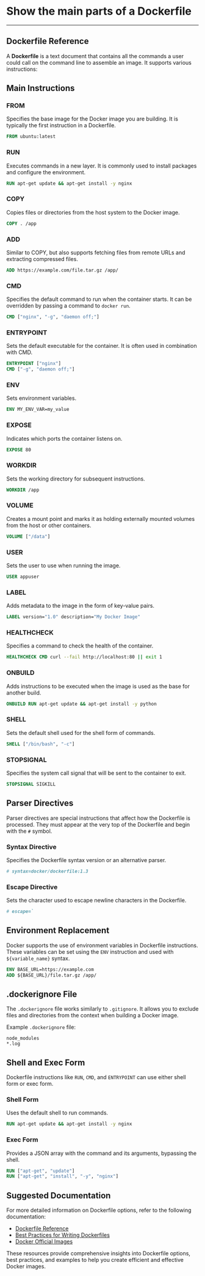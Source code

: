 # Show the main parts of a Dockerfile

---

## Dockerfile Reference

A **Dockerfile** is a text document that contains all the commands a user could call on the command line to assemble an image. It supports various instructions:

## Main Instructions

### FROM
Specifies the base image for the Docker image you are building. It is typically the first instruction in a Dockerfile.

```dockerfile
FROM ubuntu:latest
```

### RUN
Executes commands in a new layer. It is commonly used to install packages and configure the environment.

```dockerfile
RUN apt-get update && apt-get install -y nginx
```

### COPY
Copies files or directories from the host system to the Docker image.

```dockerfile
COPY . /app
```

### ADD
Similar to COPY, but also supports fetching files from remote URLs and extracting compressed files.

```dockerfile
ADD https://example.com/file.tar.gz /app/
```

### CMD
Specifies the default command to run when the container starts. It can be overridden by passing a command to `docker run`.

```dockerfile
CMD ["nginx", "-g", "daemon off;"]
```

### ENTRYPOINT
Sets the default executable for the container. It is often used in combination with CMD.

```dockerfile
ENTRYPOINT ["nginx"]
CMD ["-g", "daemon off;"]
```

### ENV
Sets environment variables.

```dockerfile
ENV MY_ENV_VAR=my_value
```

### EXPOSE
Indicates which ports the container listens on.

```dockerfile
EXPOSE 80
```

### WORKDIR
Sets the working directory for subsequent instructions.

```dockerfile
WORKDIR /app
```

### VOLUME
Creates a mount point and marks it as holding externally mounted volumes from the host or other containers.

```dockerfile
VOLUME ["/data"]
```

### USER
Sets the user to use when running the image.

```dockerfile
USER appuser
```

### LABEL
Adds metadata to the image in the form of key-value pairs.

```dockerfile
LABEL version="1.0" description="My Docker Image"
```

### HEALTHCHECK
Specifies a command to check the health of the container.

```dockerfile
HEALTHCHECK CMD curl --fail http://localhost:80 || exit 1
```

### ONBUILD
Adds instructions to be executed when the image is used as the base for another build.

```dockerfile
ONBUILD RUN apt-get update && apt-get install -y python
```

### SHELL
Sets the default shell used for the shell form of commands.

```dockerfile
SHELL ["/bin/bash", "-c"]
```

### STOPSIGNAL
Specifies the system call signal that will be sent to the container to exit.

```dockerfile
STOPSIGNAL SIGKILL
```

## Parser Directives

Parser directives are special instructions that affect how the Dockerfile is processed. They must appear at the very top of the Dockerfile and begin with the `#` symbol.

### Syntax Directive
Specifies the Dockerfile syntax version or an alternative parser.

```dockerfile
# syntax=docker/dockerfile:1.3
```

### Escape Directive
Sets the character used to escape newline characters in the Dockerfile.

```dockerfile
# escape=`
```

## Environment Replacement

Docker supports the use of environment variables in Dockerfile instructions. These variables can be set using the `ENV` instruction and used with `${variable_name}` syntax.

```dockerfile
ENV BASE_URL=https://example.com
ADD ${BASE_URL}/file.tar.gz /app/
```

## .dockerignore File

The `.dockerignore` file works similarly to `.gitignore`. It allows you to exclude files and directories from the context when building a Docker image.

Example `.dockerignore` file:

```
node_modules
*.log
```

## Shell and Exec Form

Dockerfile instructions like `RUN`, `CMD`, and `ENTRYPOINT` can use either shell form or exec form.

### Shell Form
Uses the default shell to run commands.

```dockerfile
RUN apt-get update && apt-get install -y nginx
```

### Exec Form
Provides a JSON array with the command and its arguments, bypassing the shell.

```dockerfile
RUN ["apt-get", "update"]
RUN ["apt-get", "install", "-y", "nginx"]
```

## Suggested Documentation

For more detailed information on Dockerfile options, refer to the following documentation:

- [Dockerfile Reference](https://docs.docker.com/engine/reference/builder/)
- [Best Practices for Writing Dockerfiles](https://docs.docker.com/develop/develop-images/dockerfile_best-practices/)
- [Docker Official Images](https://docs.docker.com/docker-hub/official_images/)

These resources provide comprehensive insights into Dockerfile options, best practices, and examples to help you create efficient and effective Docker images.
